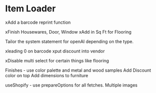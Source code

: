 # Item Loader

xAdd a barcode reprint function

xFinish Housewares, Door, Window
xAdd in Sq Ft for Flooring


Tailor the system statement for openAI depending on the type.

xleading 0 on barcode
xput discount into vendor

xDisable multi select for certain things like flooring

Finishes - use color palette and metal and wood samples
Add Discount color on top
Add dimensions to furniture

useShopify - use prepareOptions for all fetches.
Multiple images
